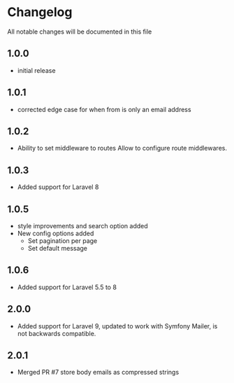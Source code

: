 # Changelog

All notable changes will be documented in this file

## 1.0.0

- initial release

## 1.0.1

- corrected edge case for when from is only an email address

## 1.0.2

- Ability to set middleware to routes
Allow to configure route middlewares.

## 1.0.3

- Added support for Laravel 8

## 1.0.5

- style improvements and search option added
- New config options added
  - Set pagination per page
  - Set default message

## 1.0.6

- Added support for Laravel 5.5 to 8

## 2.0.0 

- Added support for Laravel 9, updated to work with Symfony Mailer, is not backwards compatible.

## 2.0.1

- Merged PR #7 store body emails as compressed strings
